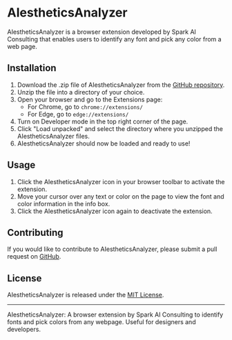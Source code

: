 # AIestheticsAnalyzer

<p>AIestheticsAnalyzer is a browser extension developed by Spark AI Consulting that enables users to identify any font and pick any color from a web page.</p>

<h2>Installation</h2>

<ol>
<li>Download the .zip file of AIestheticsAnalyzer from the <a href="https://github.com/sparkaiconsulting/AIestheticsAnalyzer">GitHub repository</a>.</li>
<li>Unzip the file into a directory of your choice.</li>
<li>Open your browser and go to the Extensions page:
    <ul>
    <li>For Chrome, go to <code>chrome://extensions/</code></li>
    <li>For Edge, go to <code>edge://extensions/</code></li>
    </ul>
</li>
<li>Turn on Developer mode in the top right corner of the page.</li>
<li>Click "Load unpacked" and select the directory where you unzipped the AIestheticsAnalyzer files.</li>
<li>AIestheticsAnalyzer should now be loaded and ready to use!</li>
</ol>

<h2>Usage</h2>

<ol>
<li>Click the AIestheticsAnalyzer icon in your browser toolbar to activate the extension.</li>
<li>Move your cursor over any text or color on the page to view the font and color information in the info box.</li>
<li>Click the AIestheticsAnalyzer icon again to deactivate the extension.</li>
</ol>

<h2>Contributing</h2>

<p>If you would like to contribute to AIestheticsAnalyzer, please submit a pull request on <a href="https://github.com/sparkaiconsulting/AIestheticsAnalyzer">GitHub</a>.</p>

<h2>License</h2>

<p>AIestheticsAnalyzer is released under the <a href="https://opensource.org/licenses/MIT">MIT License</a>.</p>

<hr>

<p>AIestheticsAnalyzer: A browser extension by Spark AI Consulting to identify fonts and pick colors from any webpage. Useful for designers and developers.</p>
